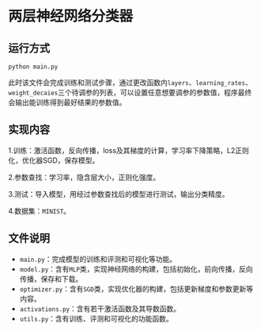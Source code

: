 # 两层神经网络分类器

## 运行方式

```
python main.py
```

此时该文件会完成训练和测试步骤，通过更改函数内`layers`、`learning_rates`、`weight_decaies`三个待调参的列表，可以设置任意想要调参的参数值，程序最终会输出能训练得到最好结果的参数值。

## 实现内容

1.训练：激活函数，反向传播，loss及其梯度的计算，学习率下降策略，L2正则化，优化器SGD，保存模型。

2.参数查找：学习率，隐含层大小，正则化强度。

3.测试：导入模型，用经过参数查找后的模型进行测试，输出分类精度。

4.数据集：`MINIST`。

## 文件说明

* `main.py`：完成模型的训练和评测和可视化等功能。
* `model.py`：含有`MLP`类，实现神经网络的构建，包括初始化，前向传播，反向传播，保存和下载。
* `optimizer.py`：含有`SGD`类，实现优化器的构建，包括更新梯度和参数更新等内容。
* `activations.py`：含有若干激活函数及其导数函数。
* `utils.py`：含有训练、评测和可视化的功能函数。